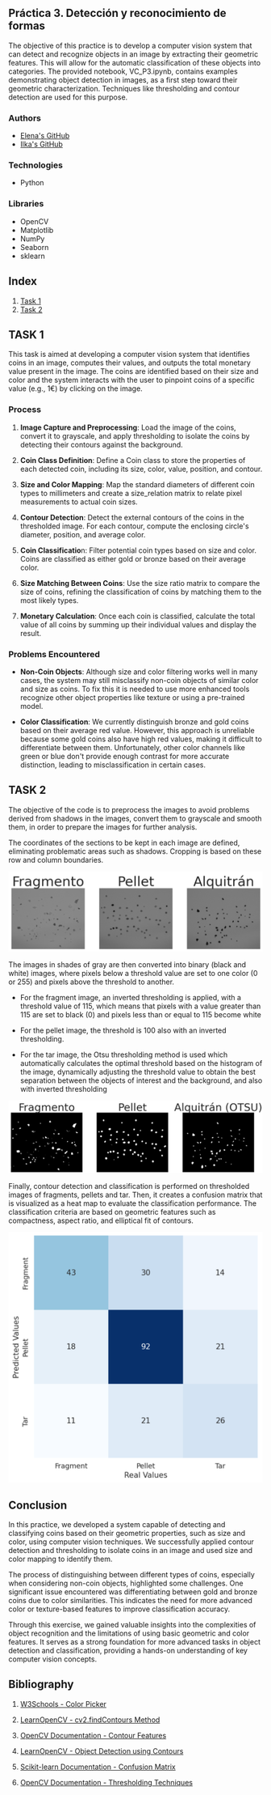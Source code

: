 ## Práctica 3. Detección y reconocimiento de formas

The objective of this practice is to develop a computer vision system that can detect and recognize objects in an image by extracting their geometric features. This will allow for the automatic classification of these objects into categories. The provided notebook, VC_P3.ipynb, contains examples demonstrating object detection in images, as a first step toward their geometric characterization. Techniques like thresholding and contour detection are used for this purpose.

### Authors
- [Elena's GitHub](https://github.com/efm092000)
- [Ilka's GitHub](https://github.com/jeski73)

### Technologies
  - Python

### Libraries
  - OpenCV
  - Matplotlib
  - NumPy
  - Seaborn
  - sklearn



## Index

1. [Task 1](#task-1)  
2. [Task 2](#task-2)


## TASK 1

This task is aimed at developing a computer vision system that identifies coins in an image, computes their values, and outputs the total monetary value present in the image. The coins are identified based on their size and color and the system interacts with the user to pinpoint coins of a specific value (e.g., 1€) by clicking on the image.

### Process
1. **Image Capture and Preprocessing**: Load the image of the coins, convert it to grayscale, and apply thresholding to isolate the coins by detecting their contours against the background.

2. **Coin Class Definition**: Define a Coin class to store the properties of each detected coin, including its size, color, value, position, and contour.

3. **Size and Color Mapping**: Map the standard diameters of different coin types to millimeters and create a size_relation matrix to relate pixel measurements to actual coin sizes.

4. **Contour Detection**: Detect the external contours of the coins in the thresholded image. For each contour, compute the enclosing circle's diameter, position, and average color.

5. **Coin Classificatio**n: Filter potential coin types based on size and color. Coins are classified as either gold or bronze based on their average color.

6. **Size Matching Between Coins**: Use the size ratio matrix to compare the size of coins, refining the classification of coins by matching them to the most likely types.

7. **Monetary Calculation**: Once each coin is classified, calculate the total value of all coins by summing up their individual values and display the result.

### Problems Encountered
- **Non-Coin Objects**: Although size and color filtering works well in many cases, the system may still misclassify non-coin objects of similar color and size as coins. To fix this it is needed to use more enhanced tools recognize other object properties like texture or using a pre-trained model.

- **Color Classification**: We currently distinguish bronze and gold coins based on their average red value. However, this approach is unreliable because some gold coins also have high red values, making it difficult to differentiate between them. Unfortunately, other color channels like green or blue don't provide enough contrast for more accurate distinction, leading to misclassification in certain cases.

## TASK 2
The objective of the code is to preprocess the images to avoid problems derived from shadows in the images, convert them to grayscale and smooth them, in order to prepare the images for further analysis.

The coordinates of the sections to be kept in each image are defined, eliminating problematic areas such as shadows. Cropping is based on these row and column boundaries.

![Task2_Image1](Task2_Image1.png)

The images in shades of gray are then converted into binary (black and white) images, where pixels below a threshold value are set to one color (0 or 255) and pixels above the threshold to another.

- For the fragment image, an inverted thresholding is applied, with a threshold value of 115, which means that pixels with a value greater than 115 are set to black (0) and pixels less than or equal to 115 become white

- For the pellet image, the threshold is 100 also with an inverted thresholding.

- For the tar image, the Otsu thresholding method is used which automatically calculates the optimal threshold based on the histogram of the image, dynamically adjusting the threshold value to obtain the best separation between the objects of interest and the background, and also with inverted thresholding

![Task2_Image2](Task2_Image2.png)

Finally, contour detection and classification is performed on thresholded images of fragments, pellets and tar. Then, it creates a confusion matrix that is visualized as a heat map to evaluate the classification performance. The classification criteria are based on geometric features such as compactness, aspect ratio, and elliptical fit of contours.

![Task2_Image3](Task2_Image3.png)

## Conclusion

In this practice, we developed a system capable of detecting and classifying coins based on their geometric properties, such as size and color, using computer vision techniques. We successfully applied contour detection and thresholding to isolate coins in an image and used size and color mapping to identify them.

The process of distinguishing between different types of coins, especially when considering non-coin objects, highlighted some challenges. One significant issue encountered was differentiating between gold and bronze coins due to color similarities. This indicates the need for more advanced color or texture-based features to improve classification accuracy.

Through this exercise, we gained valuable insights into the complexities of object recognition and the limitations of using basic geometric and color features. 
It serves as a strong foundation for more advanced tasks in object detection and classification, providing a hands-on understanding of key computer vision concepts.


## Bibliography

1. [W3Schools - Color Picker](https://www.w3schools.com/colors/colors_picker.asp)

2. [LearnOpenCV - cv2.findContours Method](https://learnopencv.com/contour-detection-using-opencv-python-c/)

3. [OpenCV Documentation - Contour Features](https://docs.opencv.org/3.4/dd/d49/tutorial_py_contour_features.html)

4. [LearnOpenCV - Object Detection using Contours](https://learnopencv.com/contour-detection-using-opencv-python-c/)

5. [Scikit-learn Documentation - Confusion Matrix](https://scikit-learn.org/stable/modules/generated/sklearn.metrics.confusion_matrix.html)

6. [OpenCV Documentation - Thresholding Techniques](https://docs.opencv.org/3.4/d7/d4d/tutorial_py_thresholding.html)